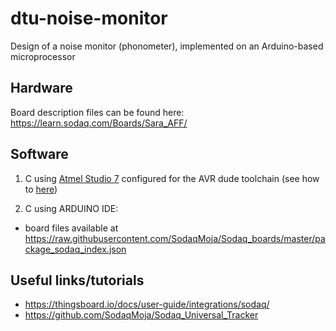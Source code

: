 # dtu-noise-monitor
Design of a noise monitor (phonometer), implemented on an Arduino-based microprocessor


## Hardware 
Board description files can be found here: https://learn.sodaq.com/Boards/Sara_AFF/

## Software
1. C using [Atmel Studio 7](https://www.microchip.com/mplab/avr-support/atmel-studio-7) configured for the AVR dude toolchain (see how to [here](https://slightlyovercomplicated.com/2015/11/13/programming-arduino-with-atmel-studio-7/))

2. C using ARDUINO IDE:  
 - board files available at https://raw.githubusercontent.com/SodaqMoja/Sodaq_boards/master/package_sodaq_index.json
## Useful links/tutorials
- https://thingsboard.io/docs/user-guide/integrations/sodaq/
- https://github.com/SodaqMoja/Sodaq_Universal_Tracker


